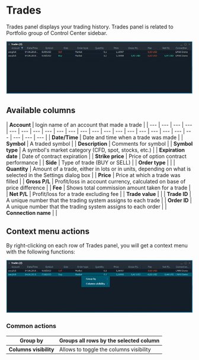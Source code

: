 # Trades

Trades panel displays your trading history. Trades panel is related to Portfolio group of Control Center sidebar. 

![The common look of Trades panel](../.gitbook/assets/trades.png)

## Available columns

| **Account** | login name of an account that made a trade |
| --- | --- | --- | --- | --- | --- | --- | --- | --- | --- | --- | --- | --- | --- | --- | --- | --- | --- | --- | --- | --- | --- | --- |
| **Date/Time** | Date and time when a trade was made |
| **Symbol**  | A traded symbol |
| **Description** | Comments for symbol |
| **Symbol type** | A symbol's market category \(CFD, spot, stocks, etc.\) |
| **Expiration date** | Date of contract expiration |
| **Strike price** | Price of option contract performance |
| **Side**  | Type of trade \(BUY or SELL\) |
| **Order type** |  |
| **Quantity** | Amount of a trade, either in lots or in units, depending on what is selected in the Settings dialog box |
| **Price** | Price at which a trade was filled |
| **Gross P/L** | Profit/loss in account currency, calculated on base of price difference |
| **Fee** | Shows total commission amount taken for a trade |
| **Net P/L** | Profit/loss for a trade excluding fee |
| **Trade value** |  |
| **Trade ID** | A unique number that the trading system assigns to each trade |
| **Order ID** | A unique number that the trading system assigns to each order |
| **Connection name** |  |

## Context menu actions

By right-clicking on each row of Trades panel, you will get a context menu with the following functions:

![Context functions](../.gitbook/assets/tradesContextMenu.png)

### Common actions

| **Group by** | Groups all rows by the selected column |
| --- | --- |
| **Columns visibility** | Allows to toggle the columns visibility |

